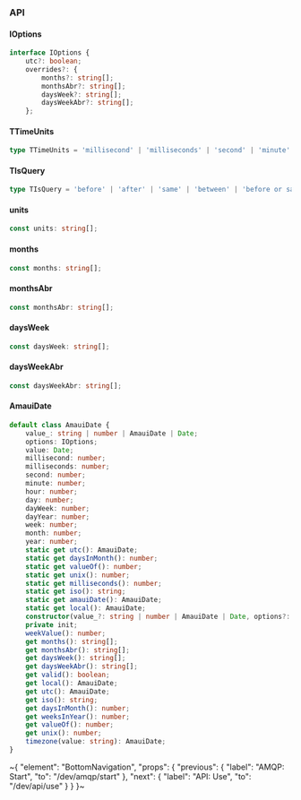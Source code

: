 

### API

#### IOptions

```ts
interface IOptions {
    utc?: boolean;
    overrides?: {
        months?: string[];
        monthsAbr?: string[];
        daysWeek?: string[];
        daysWeekAbr?: string[];
    };
```

#### TTimeUnits

```ts
type TTimeUnits = 'millisecond' | 'milliseconds' | 'second' | 'minute' | 'hour' | 'day' | 'dayWeek' | 'dayYear' | 'week' | 'month' | 'year';
```

#### TIsQuery

```ts
type TIsQuery = 'before' | 'after' | 'same' | 'between' | 'before or same' | 'after or same' | 'leap-year' | 'leap-month';
```

#### units

```ts
const units: string[];
```

#### months

```ts
const months: string[];
```

#### monthsAbr

```ts
const monthsAbr: string[];
```

#### daysWeek

```ts
const daysWeek: string[];
```

#### daysWeekAbr

```ts
const daysWeekAbr: string[];
```

#### AmauiDate

```ts
default class AmauiDate {
    value_: string | number | AmauiDate | Date;
    options: IOptions;
    value: Date;
    millisecond: number;
    milliseconds: number;
    second: number;
    minute: number;
    hour: number;
    day: number;
    dayWeek: number;
    dayYear: number;
    week: number;
    month: number;
    year: number;
    static get utc(): AmauiDate;
    static get daysInMonth(): number;
    static get valueOf(): number;
    static get unix(): number;
    static get milliseconds(): number;
    static get iso(): string;
    static get amauiDate(): AmauiDate;
    static get local(): AmauiDate;
    constructor(value_?: string | number | AmauiDate | Date, options?: IOptions);
    private init;
    weekValue(): number;
    get months(): string[];
    get monthsAbr(): string[];
    get daysWeek(): string[];
    get daysWeekAbr(): string[];
    get valid(): boolean;
    get local(): AmauiDate;
    get utc(): AmauiDate;
    get iso(): string;
    get daysInMonth(): number;
    get weeksInYear(): number;
    get valueOf(): number;
    get unix(): number;
    timezone(value: string): AmauiDate;
}
```

~{
  "element": "BottomNavigation",
  "props": {
    "previous": {
      "label": "AMQP: Start",
      "to": "/dev/amqp/start"
    },
    "next": {
      "label": "API: Use",
      "to": "/dev/api/use"
    }
  }
}~
